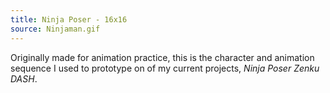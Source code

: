 ```yaml
---
title: Ninja Poser - 16x16
source: Ninjaman.gif
---
```


Originally made for animation practice, this is the character and animation sequence I used to prototype on of my current projects, _Ninja Poser Zenku DASH_.